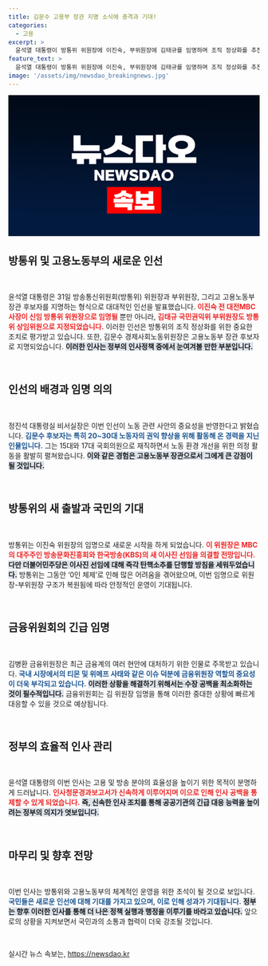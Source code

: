 ```yaml
---
title: 김문수 고용부 장관 지명 소식에 충격과 기대!
categories:
  - 고용
excerpt: >
  윤석열 대통령이 방통위 위원장에 이진숙, 부위원장에 김태규를 임명하며 조직 정상화를 추진했다. 이진숙은 MBC 대주주 이사진 선임 의결 예정, 민주당은 탄핵 소추 방침. 금융위원장 김병환 임명도 함께 단행됐다.
feature_text: >
  윤석열 대통령이 방통위 위원장에 이진숙, 부위원장에 김태규를 임명하며 조직 정상화를 추진했다. 이진숙은 MBC 대주주 이사진 선임 의결 예정, 민주당은 탄핵 소추 방침. 금융위원장 김병환 임명도 함께 단행됐다.
image: '/assets/img/newsdao_breakingnews.jpg'
---
```


<p><img src="/assets/img/newsdao_breakingnews.jpg" alt="firstkoreanews 속보" /></p>

<h2 data-ke-size="size26">방통위 및 고용노동부의 새로운 인선</h2>

<p data-ke-size="size16">&nbsp;</p>

<p>윤석열 대통령은 31일 방송통신위원회(방통위) 위원장과 부위원장, 그리고 고용노동부 장관 후보자를 지명하는 형식으로 대대적인 인선을 발표했습니다. <b><span style="color: #ee2323;">이진숙 전 대전MBC 사장이 신임 방통위 위원장으로 임명될</span></b> 뿐만 아니라, <b><span style="color: #ee2323;">김태규 국민권익위 부위원장도 방통위 상임위원으로 지정되었습니다.</span></b> 이러한 인선은 방통위의 조직 정상화를 위한 중요한 조치로 평가받고 있습니다. 또한, 김문수 경제사회노동위원장은 고용노동부 장관 후보자로 지명되었습니다. <b><span style="background-color: #21538527;">이러한 인사는 정부의 인사정책 중에서 눈여겨볼 만한 부분입니다.</span></b></p>

<p data-ke-size="size16">&nbsp;</p>

<h2 data-ke-size="size26">인선의 배경과 임명 의의</h2>

<p data-ke-size="size16">&nbsp;</p>

<p>정진석 대통령실 비서실장은 이번 인선이 노동 관련 사안의 중요성을 반영한다고 밝혔습니다. <b><span style="color: #1a5490;">김문수 후보자는 특히 20~30대 노동자의 권익 향상을 위해 활동해 온 경력을 지닌 인물입니다.</span></b> 그는 15대와 17대 국회의원으로 재직하면서 노동 환경 개선을 위한 의정 활동을 활발히 펼쳐왔습니다. <b><span style="background-color: #21538527;">이와 같은 경험은 고용노동부 장관으로서 그에게 큰 강점이 될 것입니다.</span></b></p>

<p data-ke-size="size16">&nbsp;</p>

<h2 data-ke-size="size26">방통위의 새 출발과 국민의 기대</h2>

<p data-ke-size="size16">&nbsp;</p>

<p>방통위는 이진숙 위원장의 임명으로 새로운 시작을 하게 되었습니다. <b><span style="color: #ee2323;">이 위원장은 MBC의 대주주인 방송문화진흥회와 한국방송(KBS)의 새 이사진 선임을 의결할 전망입니다.</span></b> <b><span style="background-color: #21538527;">다만 더불어민주당은 이사진 선임에 대해 즉각 탄핵소추를 단행할 방침을 세워두었습니다.</span></b> 방통위는 그동안 ‘0인 체제’로 인해 많은 어려움을 겪어왔으며, 이번 임명으로 위원장-부위원장 구조가 복원됨에 따라 안정적인 운영이 기대됩니다.</p>

<p data-ke-size="size16">&nbsp;</p>

<h2 data-ke-size="size26">금융위원회의 긴급 임명</h2>

<p data-ke-size="size16">&nbsp;</p>

<p>김병환 금융위원장은 최근 금융계의 여러 현안에 대처하기 위한 인물로 주목받고 있습니다. <b><span style="color: #1a5490;">국내 시장에서의 티몬 및 위메프 사태와 같은 이슈 덕분에 금융위원장 역할의 중요성이 더욱 부각되고 있습니다.</span></b> <b><span style="background-color: #21538527;">이러한 상황을 해결하기 위해서는 수장 공백을 최소화하는 것이 필수적입니다.</span></b> 금융위원회는 김 위원장 임명을 통해 이러한 중대한 상황에 빠르게 대응할 수 있을 것으로 예상됩니다.</p>

<p data-ke-size="size16">&nbsp;</p>

<h2 data-ke-size="size26">정부의 효율적 인사 관리</h2>

<p data-ke-size="size16">&nbsp;</p>

<p>윤석열 대통령의 이번 인사는 고용 및 방송 분야의 효율성을 높이기 위한 목적이 분명하게 드러납니다. <b><span style="color: #ee2323;">인사청문경과보고서가 신속하게 이루어지며 이으로 인해 인사 공백을 통제할 수 있게 되었습니다.</span></b> <b><span style="background-color: #21538527;">즉, 신속한 인사 조치를 통해 공공기관의 긴급 대응 능력을 높이려는 정부의 의지가 엿보입니다.</span></b></p>

<p data-ke-size="size16">&nbsp;</p>

<h2 data-ke-size="size26">마무리 및 향후 전망</h2>

<p data-ke-size="size16">&nbsp;</p>

<p>이번 인사는 방통위와 고용노동부의 체계적인 운영을 위한 초석이 될 것으로 보입니다. <b><span style="color: #1a5490;">국민들은 새로운 인선에 대해 기대를 가지고 있으며, 이로 인해 성과가 기대됩니다.</span></b> <b><span style="background-color: #21538527;">정부는 향후 이러한 인사를 통해 더 나은 정책 실행과 행정을 이루기를 바라고 있습니다.</span></b> 앞으로의 상황을 지켜보면서 국민과의 소통과 협력이 더욱 강조될 것입니다. </p>

<p data-ke-size="size16">&nbsp;</p>
실시간 뉴스 속보는, <a href="https://newsdao.kr" rel="dofollow">https://newsdao.kr</a>


